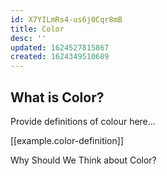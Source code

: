 ```yaml
---
id: X7YILmRs4-us6j0Cqr8mB
title: Color
desc: ''
updated: 1624527815867
created: 1624349510689
---
```


## What is Color?

Provide definitions of colour here...

[[example.color-definition]]

Why Should We Think about Color?
